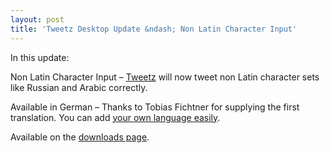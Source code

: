 ```yaml
---
layout: post
title: 'Tweetz Desktop Update &ndash; Non Latin Character Input'
---
```

In this update:

Non Latin Character Input – [Tweetz](/tweetz) will now tweet non Latin character sets like Russian and Arabic correctly.

Available in German – Thanks to Tobias Fichtner for supplying the first translation. You can add [your own language easily](/blog/post/00882/tweetz-desktop-update-ndash-localization). 

Available on the [downloads page](/downloads).

